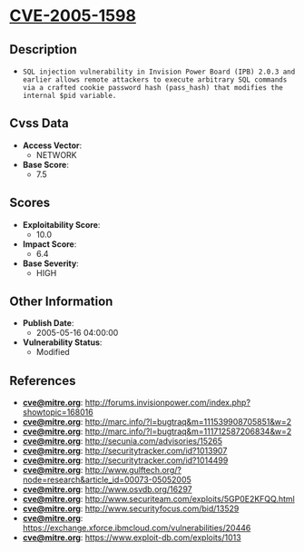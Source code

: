 
# [CVE-2005-1598](https://cve.mitre.org/cgi-bin/cvename.cgi?name=CVE-2005-1598)

## Description

- `SQL injection vulnerability in Invision Power Board (IPB) 2.0.3 and earlier allows remote attackers to execute arbitrary SQL commands via a crafted cookie password hash (pass_hash) that modifies the internal $pid variable.`

## Cvss Data

- **Access Vector**:
  - NETWORK
- **Base Score**:
  - 7.5

## Scores

- **Exploitability Score**:
  - 10.0
- **Impact Score**:
  - 6.4
- **Base Severity**:
  - HIGH

## Other Information

- **Publish Date**:
  - 2005-05-16 04:00:00
- **Vulnerability Status**:
  - Modified

## References

- **cve@mitre.org**: http://forums.invisionpower.com/index.php?showtopic=168016
- **cve@mitre.org**: http://marc.info/?l=bugtraq&m=111539908705851&w=2
- **cve@mitre.org**: http://marc.info/?l=bugtraq&m=111712587206834&w=2
- **cve@mitre.org**: http://secunia.com/advisories/15265
- **cve@mitre.org**: http://securitytracker.com/id?1013907
- **cve@mitre.org**: http://securitytracker.com/id?1014499
- **cve@mitre.org**: http://www.gulftech.org/?node=research&article_id=00073-05052005
- **cve@mitre.org**: http://www.osvdb.org/16297
- **cve@mitre.org**: http://www.securiteam.com/exploits/5GP0E2KFQQ.html
- **cve@mitre.org**: http://www.securityfocus.com/bid/13529
- **cve@mitre.org**: https://exchange.xforce.ibmcloud.com/vulnerabilities/20446
- **cve@mitre.org**: https://www.exploit-db.com/exploits/1013
